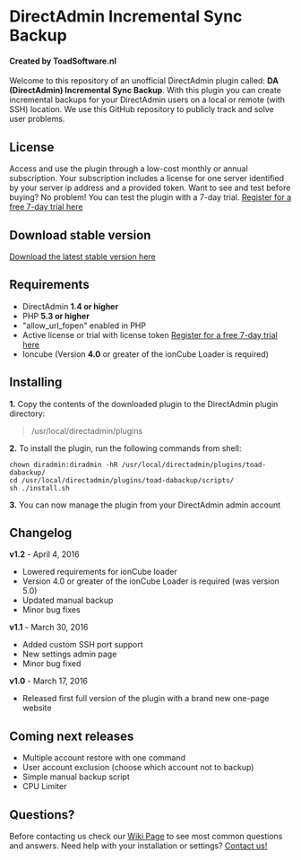 # DirectAdmin Incremental Sync Backup
#### Created by ToadSoftware.nl
Welcome to this repository of an unofficial DirectAdmin plugin called: **DA (DirectAdmin) Incremental Sync Backup**. With this plugin you can create incremental backups for your DirectAdmin users on a local or remote (with SSH) location. We use this GitHub repository to publicly track and solve user problems.

## License
Access and use the plugin through a low-cost monthly or annual subscription. Your subscription includes a license for one server identified by your server ip address and a provided token. Want to see and test before buying? No problem! You can test the plugin with a 7-day trial. [Register for a free 7-day trial here](http://www.directadminbackup.com)

## Download stable version
[Download the latest stable version here](http://toadsoftware.nl/apps/toad-dabackup/versions/latest.zip)

## Requirements
- DirectAdmin **1.4 or higher**
- PHP **5.3 or higher**
- "allow_url_fopen" enabled in PHP
- Active license or trial with license token [Register for a free 7-day trial here](http://www.directadminbackup.com)
- Ioncube (Version **4.0** or greater of the ionCube Loader is required)
 
## Installing
**1.** Copy the contents of the downloaded plugin to the DirectAdmin plugin directory:
> /usr/local/directadmin/plugins

**2.** To install the plugin, run the following commands from shell:
```
chown diradmin:diradmin -hR /usr/local/directadmin/plugins/toad-dabackup/
cd /usr/local/directadmin/plugins/toad-dabackup/scripts/
sh ./install.sh
```
**3.** You can now manage the plugin from your DirectAdmin admin account

## Changelog
**v1.2** - April 4, 2016
- Lowered requirements for ionCube loader
- Version 4.0 or greater of the ionCube Loader is required (was version 5.0)
- Updated manual backup
- Minor bug fixes

**v1.1** - March 30, 2016
- Added custom SSH port support
- New settings admin page
- Minor bug fixed

**v1.0** - March 17, 2016
- Released first full version of the plugin with a brand new one-page website

## Coming next releases
- Multiple account restore with one command
- User account exclusion (choose which account not to backup)
- Simple manual backup script
- CPU Limiter

## Questions?
Before contacting us check our [Wiki Page](https://github.com/TOAD-Joey/TOAD-DA-Sync-Backup/wiki) to see most common questions and answers. Need help with your installation or settings? 
[Contact us!](http://directadminbackup.com)
